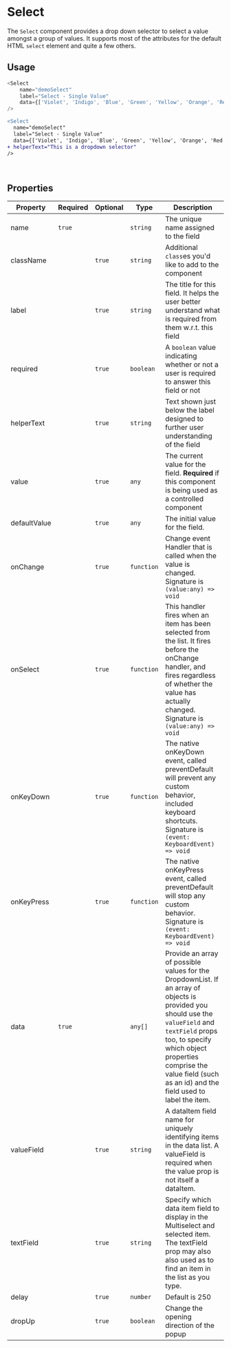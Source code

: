 # Select

The `Select` component provides a drop down selector to select a value amongst a group of values. It supports most of the attributes for the default HTML `select` element and quite a few others.

## Usage

```js
<Select
	name="demoSelect"
	label="Select - Single Value"
	data={['Violet', 'Indigo', 'Blue', 'Green', 'Yellow', 'Orange', 'Red']}
/>
```

```diff
<Select
  name="demoSelect"
  label="Select - Single Value"
  data={['Violet', 'Indigo', 'Blue', 'Green', 'Yellow', 'Orange', 'Red']}
+ helperText="This is a dropdown selector"
/>
```

<br />

## Properties

| Property     | Required | Optional | Type       | Description                                                                                                                                                                                                                                                               |
| ------------ | -------- | -------- | ---------- | ------------------------------------------------------------------------------------------------------------------------------------------------------------------------------------------------------------------------------------------------------------------------- |
| name         | `true`   |          | `string`   | The unique name assigned to the field                                                                                                                                                                                                                                     |
| className    |          | `true`   | `string`   | Additional `class`es you'd like to add to the component                                                                                                                                                                                                                   |
| label        |          | `true`   | `string`   | The title for this field. It helps the user better understand what is required from them w.r.t. this field                                                                                                                                                                |
| required     |          | `true`   | `boolean`  | A `boolean` value indicating whether or not a user is required to answer this field or not                                                                                                                                                                                |
| helperText   |          | `true`   | `string`   | Text shown just below the label designed to further user understanding of the field                                                                                                                                                                                       |
| value        |          | `true`   | `any`      | The current value for the field. **Required** if this component is being used as a controlled component                                                                                                                                                                   |
| defaultValue |          | `true`   | `any`      | The initial value for the field.                                                                                                                                                                                                                                          |
| onChange     |          | `true`   | `function` | Change event Handler that is called when the value is changed. Signature is `(value:any) => void`                                                                                                                                                                         |
| onSelect     |          | `true`   | `function` | This handler fires when an item has been selected from the list. It fires before the onChange handler, and fires regardless of whether the value has actually changed. Signature is `(value:any) => void`                                                                 |
| onKeyDown    |          | `true`   | `function` | The native onKeyDown event, called preventDefault will prevent any custom behavior, included keyboard shortcuts. Signature is `(event: KeyboardEvent) => void`                                                                                                            |
| onKeyPress   |          | `true`   | `function` | The native onKeyPress event, called preventDefault will stop any custom behavior. Signature is `(event: KeyboardEvent) => void`                                                                                                                                           |
| data         | `true`   |          | `any[]`    | Provide an array of possible values for the DropdownList. If an array of objects is provided you should use the `valueField` and `textField` props too, to specify which object properties comprise the value field (such as an id) and the field used to label the item. |
| valueField   |          | `true`   | `string`   | A dataItem field name for uniquely identifying items in the data list. A valueField is required when the value prop is not itself a dataItem.                                                                                                                             |
| textField    |          | `true`   | `string`   | Specify which data item field to display in the Multiselect and selected item. The textField prop may also also used as to find an item in the list as you type.                                                                                                          |
| delay        |          | `true`   | `number`   | Default is 250                                                                                                                                                                                                                                                            |
| dropUp       |          | `true`   | `boolean`  | Change the opening direction of the popup                                                                                                                                                                                                                                 |
